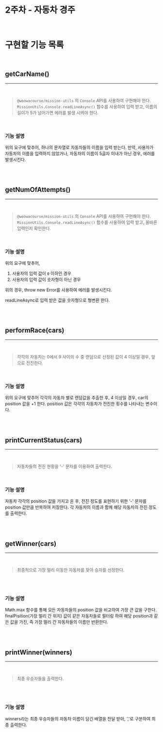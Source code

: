 # 2주차 - 자동차 경주

</br>

# 구현할 기능 목록

</br>

## getCarName()

---

</br>

> `@woowacourse/mission-utils` 의 `Console` API를 사용하여 구현해야 한다.
> `MissionUtils.Console.readLineAsync()` 함수를 사용하여 입력 받고,
> 이름의 길이가 5가 넘어가면 에러를 발생 시켜야 한다.

 </br>

### 기능 설명

위의 요구에 맞추어, 하나의 문자열로 자동차들의 이름을 입력 받는다.
만약, 사용자가 자동차의 이름을 입력하지 않았거나, 자동차의 이름이 5글자 이내가 아닌 경우, 에러를 발생시킨다.

</br>
</br>

## getNumOfAttempts()

---

</br>

> `@woowacourse/mission-utils` 의 `Console` API를 사용하여 구현해야 한다.
> `MissionUtils.Console.readLineAsync()` 함수를 사용하여 입력 받고,
> 올바른 입력인지 확인한다.

 </br>

### 기능 설명

위의 요구에 맞추어,

1. 사용자의 입력 값이 `0` 이하인 경우
2. 사용자의 입력 값이 숫자형이 아닌 경우

위의 경우, throw new Error를 사용하여 에러를 발생시킨다.

readLineAsync로 입력 받은 값을 숫자형으로 형변환 한다.

</br>
</br>

## performRace(cars)

---

</br>

> 각각의 자동차는 0에서 9 사이의 수 중 랜덤으로 선정된 값이 4 이상일 경우, 앞으로 전진한다.

</br>

### 기능 설명

위의 요구에 맞추어 각각의 자동차 별로 랜덤값을 추출한 후, 4 이상일 경우, car의 position 값을 +1 한다.
position 값은 각각의 자동차가 전진한 횟수를 나타내는 변수이다.

</br>
</br>

## printCurrentStatus(cars)

---

</br>

> 자동차들의 전진 현황을 '-' 문자를 이용하여 출력한다.

</br>

### 기능 설명

자동차 각각의 position 값을 가지고 온 후, 전진 정도를 표현하기 위한 '-' 문자를 position 값만큼 반복하여 저장한다.
각 자동차의 이름과 함께 해당 자동차의 전진 정도를 출력한다.

</br>
</br>

## getWinner(cars)

---

</br>

> 최종적으로 가장 멀리 이동한 자동차를 찾아 승자를 선정한다.

</br>
</br>

### 기능 설명

Math.max 함수를 통해 모든 자동차들의 position 값을 비교하여 가장 큰 값을 구한다.
finalPisition(가장 멀리 간 위치) 값이 같은 자동차들로 필터링 하여 해당 position과 같은 값을 가진, 즉 가장 멀리 간 자동차들의 이름만 반환한다.

</br>
</br>

## printWinner(winners)

---

</br>

> 최종 우승자들을 출력한다.

</br>
</br>

### 기능 설명

winners라는 최종 우승자들의 자동차 이름이 담긴 배열을 전달 받아, ','로 구분하여 최종 출력한다.
